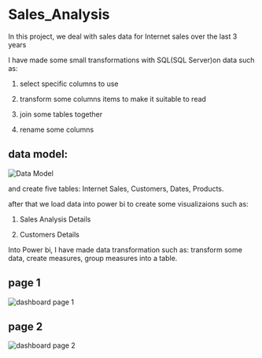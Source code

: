# Sales_Analysis

In this project, we deal with sales data for Internet sales over the last 3 years

I have made some small transformations with SQL(SQL Server)on data such as:

1) select specific columns to use

2) transform some columns items to make it suitable to read

3) join some tables together

4) rename some columns

## data model:
![Data Model](https://user-images.githubusercontent.com/54687935/198553905-697d28f2-807c-45a7-b5a7-1756733b85a4.GIF)


and create five tables: Internet Sales, Customers, Dates, Products.

after that we load data into power bi to create some visualizaions such as:

1) Sales Analysis Details

2) Customers Details

Into Power bi, I have made data transformation such as: transform some data, create measures, group measures into a table.
## page 1
![dashboard page 1](https://user-images.githubusercontent.com/54687935/198553873-34cac040-d3df-4441-89c5-268d5e27650f.JPG)
## page 2
![dashboard page 2](https://user-images.githubusercontent.com/54687935/198553883-42587c11-f4ad-423b-8c5f-60408bdced00.JPG)
